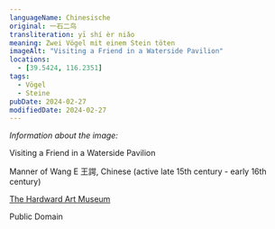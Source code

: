 ```yaml
---
languageName: Chinesische
original: 一石二鸟
transliteration: yī shí èr niǎo
meaning: Zwei Vögel mit einem Stein töten
imageAlt: "Visiting a Friend in a Waterside Pavilion"
locations:
  - [39.5424, 116.2351]
tags:
  - Vögel
  - Steine
pubDate: 2024-02-27
modifiedDate: 2024-02-27
---
```


_Information about the image:_

Visiting a Friend in a Waterside Pavilion

Manner of Wang E 王諤, Chinese (active late 15th century - early 16th century)

[The Hardward Art Museum](https://hvrd.art/o/206493)

Public Domain
